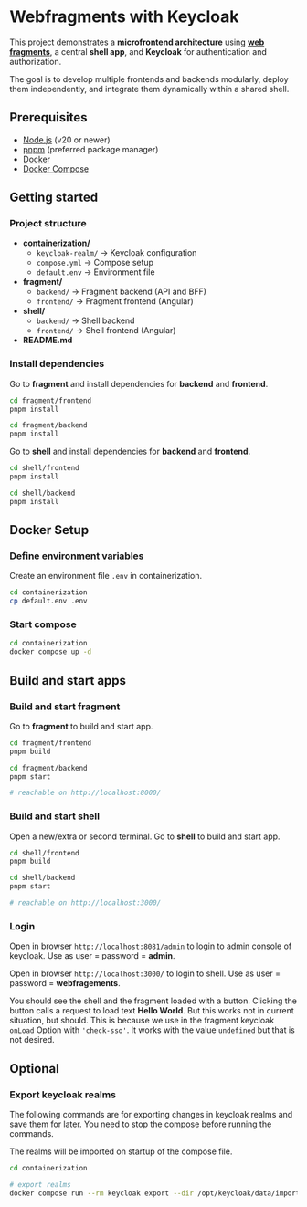 # Webfragments with Keycloak

This project demonstrates a **microfrontend architecture** using **[web fragments](https://github.com/web-fragments/web-fragments)**, a central **shell app**, and **Keycloak** for authentication and authorization.

The goal is to develop multiple frontends and backends modularly, deploy them independently, and integrate them dynamically within a shared shell.

## Prerequisites

- [Node.js](https://nodejs.org/) (v20 or newer)
- [pnpm](https://pnpm.io/) (preferred package manager)
- [Docker](https://www.docker.com/)
- [Docker Compose](https://docs.docker.com/compose/)

## Getting started

### Project structure

- **containerization/**
  - `keycloak-realm/` → Keycloak configuration
  - `compose.yml` → Compose setup
  - `default.env` → Environment file
- **fragment/**
  - `backend/` → Fragment backend (API and BFF)
  - `frontend/` → Fragment frontend (Angular)
- **shell/**
  - `backend/` → Shell backend
  - `frontend/` → Shell frontend (Angular)
- **README.md**

### Install dependencies

Go to **fragment** and install dependencies for **backend** and **frontend**.

```bash
cd fragment/frontend
pnpm install

cd fragment/backend
pnpm install
```

Go to **shell** and install dependencies for **backend** and **frontend**.

```bash
cd shell/frontend
pnpm install

cd shell/backend
pnpm install
```

## Docker Setup

### Define environment variables

Create an environment file `.env` in containerization.

```bash
cd containerization
cp default.env .env
```

### Start compose

```bash
cd containerization
docker compose up -d
```

## Build and start apps

### Build and start fragment

Go to **fragment** to build and start app.

```bash
cd fragment/frontend
pnpm build

cd fragment/backend
pnpm start

# reachable on http://localhost:8000/
```

### Build and start shell

Open a new/extra or second terminal.
Go to **shell** to build and start app.

```bash
cd shell/frontend
pnpm build

cd shell/backend
pnpm start

# reachable on http://localhost:3000/
```

### Login

Open in browser `http://localhost:8081/admin` to login to admin console of keycloak.
Use as user = password = **admin**.

Open in browser `http://localhost:3000/` to login to shell.
Use as user = password =  **webfragements**.

You should see the shell and the fragment loaded with a button.
Clicking the button calls a request to load text **Hello World**.
But this works not in current situation, but should.
This is because we use in the fragment keycloak `onLoad` Option with `'check-sso'`.
It works with the value `undefined` but that is not desired.

## Optional

### Export keycloak realms

The following commands are for exporting changes in keycloak realms and save them for later.
You need to stop the compose before running the commands.

The realms will be imported on startup of the compose file.

```bash
cd containerization

# export realms
docker compose run --rm keycloak export --dir /opt/keycloak/data/import
```
